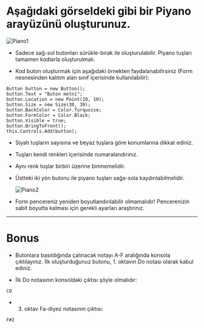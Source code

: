 # Aşağıdaki görseldeki gibi bir Piyano arayüzünü oluşturunuz.

![Piano1](https://github.com/mof-selvi/gorsel-programlama-lab/assets/58203457/f251b0b7-af2a-410c-ae86-fae4e0e7f8af)

* Sadece sağ-sol butonları sürükle-bırak ile oluşturulabilir. Piyano tuşları tamamen kodlarla oluşturulmalı.

* Kod buton oluşturmak için aşağıdaki örnekten faydalanabilirsiniz (Form nesnesinden kalıtım alan sınıf içerisinde kullanılabilir):
```
Button button = new Button();
button.Text = "Buton metni";
button.Location = new Point(10, 10);
button.Size = new Size(30, 30);
button.BackColor = Color.Turquoise;
button.ForeColor = Color.Black;
button.Visible = true;
button.BringToFront();
this.Controls.Add(button);
```

* Siyah tuşların sayısına ve beyaz tuşlara göre konumlarına dikkat ediniz.

* Tuşları kendi renkleri içerisinde numaralandırınız.

* Aynı renk tuşlar birbiri üzerine binmemelidir.

* Üstteki iki yön butonu ile piyano tuşları sağa-sola kaydırılabilmelidir.

  ![Piano2](https://github.com/mof-selvi/gorsel-programlama-lab/assets/58203457/aeb976cf-6a8d-4a6e-8813-91c3a8d7f9a6)


* Form pencereniz yeniden boyutlandırılabilir olmamalıdır! Pencerenizin sabit boyutta kalması için gerekli ayarları araştırınız.

---

# Bonus

* Butonlara basıldığında çalınacak notayı A-F aralığında konsola çıktılayınız. İlk oluşturduğunuz butonu, 1. oktavın Do notası olarak kabul ediniz.

* İlk Do notasının konsoldaki çıktısı şöyle olmalıdır:
```
C0
```

* 3. oktav Fa-diyez notasının çıktısı:
```
F#2
```




